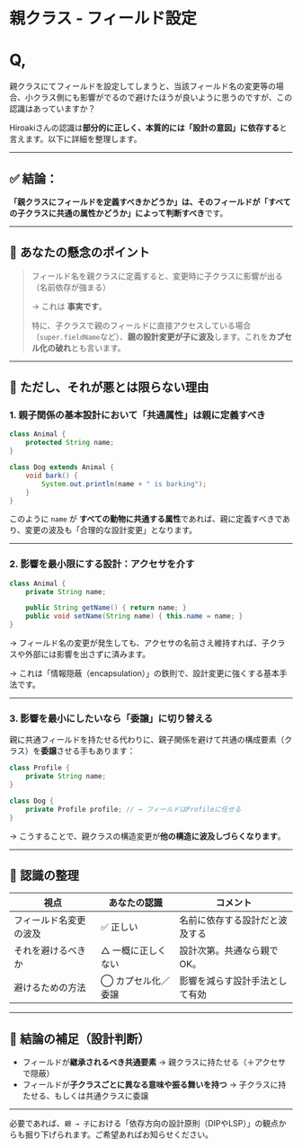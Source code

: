 # 親クラス - フィールド設定

# Q,

親クラスにてフィールドを設定してしまうと、当該フィールド名の変更等の場合、小クラス側にも影響がでるので避けたほうが良いように思うのですが、この認識はあっていますか？

Hiroakiさんの認識は**部分的に正しく、本質的には「設計の意図」に依存する**と言えます。以下に詳細を整理します。

---

## ✅ 結論：

**「親クラスにフィールドを定義すべきかどうか」は、そのフィールドが「すべての子クラスに共通の属性かどうか」によって判断すべき**です。

---

## 🔹 あなたの懸念のポイント

> フィールド名を親クラスに定義すると、変更時に子クラスに影響が出る（名前依存が強まる）
> 
> 
> → これは **事実です**。
> 
> 特に、子クラスで親のフィールドに直接アクセスしている場合（`super.fieldName`など）、**親の設計変更が子に波及**します。これを**カプセル化の破れ**とも言います。
> 

---

## 🔸 ただし、それが悪とは限らない理由

### 1. **親子関係の基本設計において「共通属性」は親に定義すべき**

```java
class Animal {
    protected String name;
}

class Dog extends Animal {
    void bark() {
        System.out.println(name + " is barking");
    }
}
```

このように `name` が **すべての動物に共通する属性**であれば、親に定義すべきであり、変更の波及も「合理的な設計変更」となります。

---

### 2. **影響を最小限にする設計：アクセサを介す**

```java
class Animal {
    private String name;

    public String getName() { return name; }
    public void setName(String name) { this.name = name; }
}
```

→ フィールド名の変更が発生しても、アクセサの名前さえ維持すれば、子クラスや外部には影響を出さずに済みます。

→ これは「情報隠蔽（encapsulation）」の鉄則で、設計変更に強くする基本手法です。

---

### 3. **影響を最小にしたいなら「委譲」に切り替える**

親に共通フィールドを持たせる代わりに、親子関係を避けて共通の構成要素（クラス）を**委譲**させる手もあります：

```java
class Profile {
    private String name;
}

class Dog {
    private Profile profile; // → フィールドはProfileに任せる
}
```

→ こうすることで、親クラスの構造変更が**他の構造に波及しづらくなります**。

---

## 🔸 認識の整理

| 視点 | あなたの認識 | コメント |
| --- | --- | --- |
| フィールド名変更の波及 | ✅ 正しい | 名前に依存する設計だと波及する |
| それを避けるべきか | △ 一概に正しくない | 設計次第。共通なら親でOK。 |
| 避けるための方法 | ◯ カプセル化／委譲 | 影響を減らす設計手法として有効 |

---

## 🧩 結論の補足（設計判断）

- フィールドが**継承されるべき共通要素** → 親クラスに持たせる（＋アクセサで隠蔽）
- フィールドが**子クラスごとに異なる意味や振る舞いを持つ** → 子クラスに持たせる、もしくは共通クラスに委譲

---

必要であれば、`親 → 子`における「依存方向の設計原則（DIPやLSP）」の観点からも掘り下げられます。ご希望あればお知らせください。